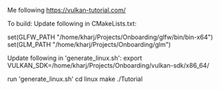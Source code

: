Me following https://vulkan-tutorial.com/

To build:
Update following in CMakeLists.txt:

set(GLFW_PATH "/home/kharj/Projects/Onboarding/glfw/bin/bin-x64")
set(GLM_PATH "/home/kharj/Projects/Onboarding/glm")

Update following in 'generate_linux.sh':
export VULKAN_SDK=/home/kharj/Projects/Onboarding/vulkan-sdk/x86_64/      

run 'generate_linux.sh'
cd linux
make
./Tutorial